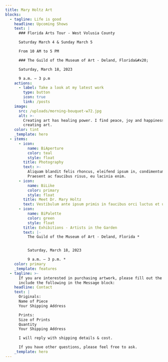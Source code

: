 ```yaml
---
title: Mary Holtz Art
blocks:
  - tagline: Life is good
    headline: Upcoming Shows
    text: |
      ### Florida Arts Tour - West Volusia County

      Saturday March 4 & Sunday March 5

      From 10 AM to 5 PM

      ### The Guild of the Museum of Art - Deland, Florida&#x20;

      Saturday, March 18, 2023

      9 a.m. – 3 p.m
    actions:
      - label: Take a look at my latest work
        type: button
        icon: true
        link: /posts
    image:
      src: /uploads/morning-bouquet-w72.jpg
      alt: >-
        Creating art has healing power. I find peace, joy and happiness in
        creating art. 
    color: tint
    _template: hero
  - items:
      - icon:
          name: BiAperture
          color: teal
          style: float
        title: Photography
        text: >-
          Aliquam blandit felis rhoncus, eleifend ipsum in, condimentum nibh.
          Praesent ac faucibus risus, eu lacinia enim.
      - icon:
          name: BiLike
          color: primary
          style: float
        title: Meet Dr. Mary Holtz
        text: Vestibulum ante ipsum primis in faucibus orci luctus et ultrices.
      - icon:
          name: BiPalette
          color: green
          style: float
        title: Exhibitions - Artists in the Garden
        text: |-
          The Guild of the Museum of Art - Deland, Florida *


          Saturday, March 18, 2023

          9 a.m. – 3 p.m. *
    color: primary
    _template: features
  - tagline: >-
      If you are interested in purchasing artwork, please fill out the form &
      include the following in the Message block:
    headline: Contact
    text: |
      Originals:
      Name of Piece
      Your Shipping Address

      Prints:
      Size of Prints
      Quantity
      Your Shipping Address

      I will reply with shipping details & cost.

      If you have other questions, please feel free to ask.
    _template: hero
---
```



